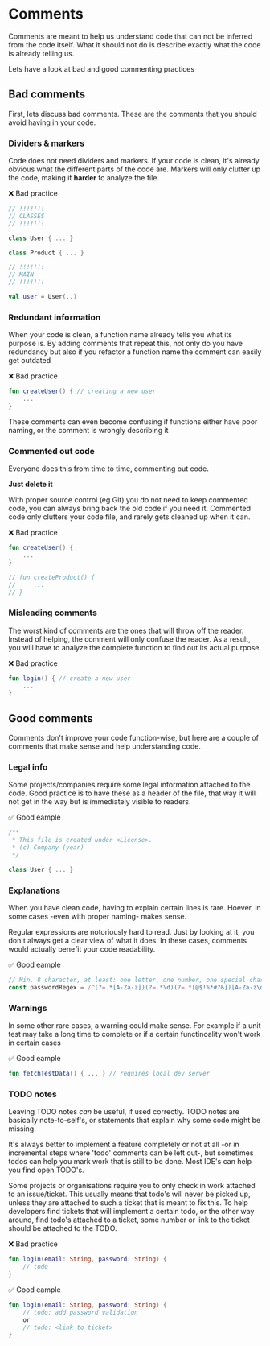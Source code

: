 # Comments

Comments are meant to help us understand code that can not be inferred from the code itself.
What it should not do is describe exactly what the code is already telling us.

Lets have a look at bad and good commenting practices

## Bad comments

First, lets discuss bad comments.
These are the comments that you should avoid having in your code.

### Dividers & markers

Code does not need dividers and markers.
If your code is clean, it's already obvious what the different parts of the code are.
Markers will only clutter up the code, making it **harder** to analyze the file.

❌ Bad practice
```kotlin
// !!!!!!!
// CLASSES
// !!!!!!!

class User { ... }

class Product { ... }

// !!!!!!!
// MAIN
// !!!!!!!

val user = User(..)
```

### Redundant information

When your code is clean, a function name already tells you what its purpose is.
By adding comments that repeat this, not only do you have redundancy but also if you refactor a function name the comment can easily get outdated

❌ Bad practice
```kotlin
fun createUser() { // creating a new user
    ...
}
```

These comments can even become confusing if functions either have poor naming, or the comment is wrongly describing it

### Commented out code

Everyone does this from time to time, commenting out code.

**Just delete it**

With proper source control (eg Git) you do not need to keep commented code, you can always bring back the old code if you need it.
Commented code only clutters your code file, and rarely gets cleaned up when it can.

❌ Bad practice
```kotlin
fun createUser() {
    ...
}

// fun createProduct() {
//     ...
// }
```

### Misleading comments

The worst kind of comments are the ones that will throw off the reader.
Instead of helping, the comment will only confuse the reader.
As a result, you will have to analyze the complete function to find out its actual purpose.

❌ Bad practice
```kotlin
fun login() { // create a new user
    ...
}
```

## Good comments

Comments don't improve your code function-wise, but here are a couple of comments that make sense and help understanding code.

### Legal info

Some projects/companies require some legal information attached to the code.
Good practice is to have these as a header of the file, that way it will not get in the way but is immediately visible to readers.

✅ Good eample
```kotlin
/**
 * This file is created under <License>.
 * (c) Company (year)
 */

class User { ... }
```

### Explanations

When you have clean code, having to explain certain lines is rare.
Hoever, in some cases -even with proper naming- makes sense.

Regular expressions are notoriously hard to read. Just by looking at it, you don't always get a clear view of what it does.
In these cases, comments would actually benefit your code readability.

✅ Good eample
```js
// Min. 8 character, at least: one letter, one number, one special character
const passwordRegex = /^(?=.*[A-Za-z])(?=.*\d)(?=.*[@$!%*#?&])[A-Za-z\d@$!%*#?&]{8,}$/
```

### Warnings

In some other rare cases, a warning could make sense.
For example if a unit test may take a long time to complete or if a certain functinoality won't work in certain cases

✅ Good eample
```kotlin
fun fetchTestData() { ... } // requires local dev server
```

### TODO notes

Leaving TODO notes _can_ be useful, if used correctly.
TODO notes are basically note-to-self's, or statements that explain why some code might be missing.

It's always better to implement a feature completely or not at all -or in incremental steps where 'todo' comments can be left out-, but sometimes todos can help you mark work that is still to be done.
Most IDE's can help you find open TODO's.

Some projects or organisations require you to only check in work attached to an issue/ticket.
This usually means that todo's will never be picked up, unless they are attached to such a ticket that is meant to fix this.
To help developers find tickets that will implement a certain todo, or the other way around, find todo's attached to a ticket, some number or link to the ticket should be attached to the TODO.


❌ Bad practice
```kotlin
fun login(email: String, password: String) {
    // todo
}
```

✅ Good eample
```kotlin
fun login(email: String, password: String) {
    // todo: add password validation
    or
    // todo: <link to ticket>
}
```
